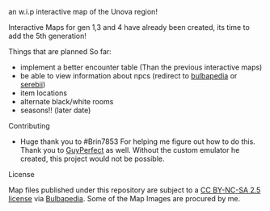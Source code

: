 an w.i.p interactive map of the Unova region!

Interactive Maps for gen 1,3 and 4 have already been created, its time to add the 5th generation!


Things that are planned So far:
- implement a better encounter table (Than the previous interactive maps)
- be able to view information about npcs (redirect to [bulbapedia](https://bulbapedia.bulbagarden.net/) or [serebii](https://www.serebii.net/))
- item locations
- alternate black/white rooms
- seasons!! (later date)

Contributing
- Huge thank you to #Brin7853 For helping me figure out how to do this. Thank you to [GuyPerfect](https://www.vgmaps.com/forums/index.php?topic=1954.0) as well. Without the custom emulator he created, this project would not be possible.

License

Map files published under this repository are subject to a [CC BY-NC-SA 2.5 license](https://creativecommons.org/licenses/by-nc-sa/2.5/) via [Bulbapedia](https://bulbapedia.bulbagarden.net/wiki/Bulbapedia:Copyrights). Some of the Map Images are procured by me.
